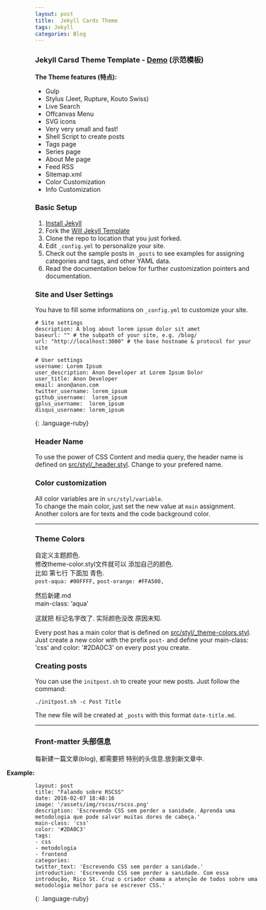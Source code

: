 ```yaml
---
layout: post
title:  Jekyll Cards Theme
tags: Jekyll
categories: Blog
---
```


### Jekyll Carsd Theme Template - [Demo][1] (示范模板)

**The Theme features (特点):** 

- Gulp
- Stylus (Jeet, Rupture, Kouto Swiss)
- Live Search
- Offcanvas Menu
- SVG icons
- Very very small and fast!
- Shell Script to create posts
- Tags page
- Series page
- About Me page
- Feed RSS
- Sitemap.xml
- Color Customization
- Info Customization

### Basic Setup

1. [Install Jekyll][2]
2. Fork the [Will Jekyll Template][3]
3. Clone the repo to location that you just forked.
4. Edit `_config.yml` to personalize your site.
5. Check out the sample posts in `_posts` to see examples for assigning categories and tags, and other YAML data.
6. Read the documentation below for further customization pointers and documentation.


### Site and User Settings

You have to fill some informations on `_config.yml` to customize your site.

~~~
# Site settings
description: A blog about lorem ipsum dolor sit amet
baseurl: "" # the subpath of your site, e.g. /blog/
url: "http://localhost:3000" # the base hostname & protocol for your site 

# User settings
username: Lorem Ipsum
user_description: Anon Developer at Lorem Ipsum Dolor
user_title: Anon Developer
email: anon@anon.com
twitter_username: lorem_ipsum
github_username:  lorem_ipsum
gplus_username:  lorem_ipsum
disqus_username: lorem_ipsum
~~~
{: .language-ruby}

### Header Name

To use the power of CSS Content and media query, the header name is defined on [src/styl/\_header.styl](). Change to your prefered name.

### Color customization

  
All color variables are in `src/styl/variable`.  
To change the main color, just set the new value at `main` assignment. Another colors are for texts and the code background color.



---

### Theme Colors
自定义主题颜色.  
修改theme-color.styl文件就可以 添加自己的颜色.  
比如 第七行 下面加 青色.  
`post-aqua: #00FFFF,`
`post-orange: #FFA500,`

然后新建.md  
main-class: ‘aqua’

这就把 标记名字改了. 实际颜色没改 原因未知.


Every post has a main color that is defined on [src/styl/\_theme-colors.styl](). Just create a new color with the prefix `post-` and define your main-class: 'css' and color: '#2DA0C3' on every post you create.


### Creating posts

You can use the `initpost.sh` to create your new posts. Just follow the command:

```
./initpost.sh -c Post Title
```

The new file will be created at `_posts` with this format `date-title.md`.



---

### Front-matter  头部信息
每新建一篇文章(blog), 都需要把 特别的头信息.放到新文章中.  

<b style="margin-left:-4rem;"> Example: </b>
~~~
layout: post
title: "Falando sobre RSCSS"
date: 2016-02-07 18:48:16
image: '/assets/img/rscss/rscss.png'
description: 'Escrevendo CSS sem perder a sanidade. Aprenda uma metodologia que pode salvar muitas dores de cabeça.'
main-class: 'css'
color: '#2DA0C3'
tags:
- css
- metodologia
- frontend
categories:
twitter_text: 'Escrevendo CSS sem perder a sanidade.'
introduction: 'Escrevendo CSS sem perder a sanidade. Com essa introdução, Rico St. Cruz o criador chama a atenção de todos sobre uma metodologia melhor para se escrever CSS.'
~~~
{: .language-ruby}




[1]:	http://willianjusten.com.br/cards-jekyll-template
[2]:	http://jekyllrb.com
[3]:	https://github.com/willianjusten/will-jekyll-template/fork
